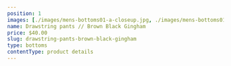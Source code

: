 ```yaml
---
position: 1
images: [./images/mens-bottoms01-a-closeup.jpg, ./images/mens-bottoms01-a.jpg]
name: Drawstring pants // Brown Black Gingham
price: $40.00
slug: drawstring-pants-brown-black-gingham
type: bottoms
contentType: product details
---
```

